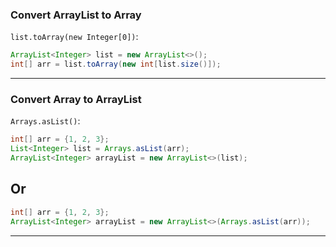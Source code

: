 ### Convert ArrayList to Array

`list.toArray(new Integer[0])`:
```java
ArrayList<Integer> list = new ArrayList<>();
int[] arr = list.toArray(new int[list.size()]);
```
___________________________________________________________________________
### Convert Array to ArrayList

`Arrays.asList()`:
```java
int[] arr = {1, 2, 3};
List<Integer> list = Arrays.asList(arr);
ArrayList<Integer> arrayList = new ArrayList<>(list);
```
## Or
```java
int[] arr = {1, 2, 3};
ArrayList<Integer> arrayList = new ArrayList<>(Arrays.asList(arr));
```
______________________________________________________________________________